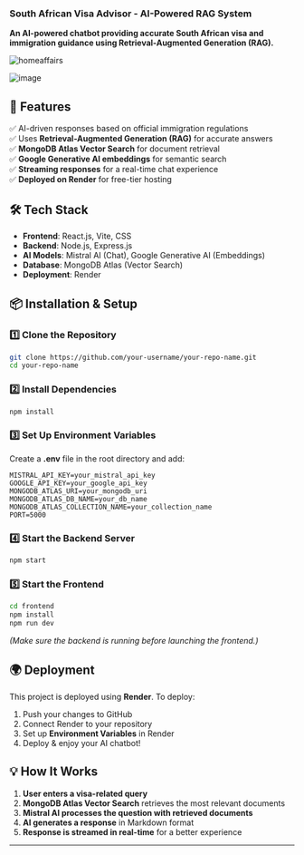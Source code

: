 ### **South African Visa Advisor - AI-Powered RAG System**
**An AI-powered chatbot providing accurate South African visa and immigration guidance using Retrieval-Augmented Generation (RAG).**  

![homeaffairs](https://github.com/user-attachments/assets/7d2f4240-3587-4d03-89c9-48a0158b7a57)


![image](https://github.com/user-attachments/assets/99b00ec8-8d44-480c-9b16-36762f2d5480)



## **📌 Features**
✅ AI-driven responses based on official immigration regulations  
✅ Uses **Retrieval-Augmented Generation (RAG)** for accurate answers  
✅ **MongoDB Atlas Vector Search** for document retrieval  
✅ **Google Generative AI embeddings** for semantic search  
✅ **Streaming responses** for a real-time chat experience  
✅ **Deployed on Render** for free-tier hosting  

## **🛠️ Tech Stack**
- **Frontend**: React.js, Vite, CSS  
- **Backend**: Node.js, Express.js  
- **AI Models**: Mistral AI (Chat), Google Generative AI (Embeddings)  
- **Database**: MongoDB Atlas (Vector Search)  
- **Deployment**: Render  

## **📦 Installation & Setup**
### **1️⃣ Clone the Repository**
```bash
git clone https://github.com/your-username/your-repo-name.git
cd your-repo-name
```

### **2️⃣ Install Dependencies**
```bash
npm install
```

### **3️⃣ Set Up Environment Variables**
Create a **.env** file in the root directory and add:
```
MISTRAL_API_KEY=your_mistral_api_key
GOOGLE_API_KEY=your_google_api_key
MONGODB_ATLAS_URI=your_mongodb_uri
MONGODB_ATLAS_DB_NAME=your_db_name
MONGODB_ATLAS_COLLECTION_NAME=your_collection_name
PORT=5000
```

### **4️⃣ Start the Backend Server**
```bash
npm start
```

### **5️⃣ Start the Frontend**
```bash
cd frontend
npm install
npm run dev
```
*(Make sure the backend is running before launching the frontend.)*

## **🌍 Deployment**
This project is deployed using **Render**. To deploy:  
1. Push your changes to GitHub  
2. Connect Render to your repository  
3. Set up **Environment Variables** in Render  
4. Deploy & enjoy your AI chatbot!  

## **💡 How It Works**
1. **User enters a visa-related query**  
2. **MongoDB Atlas Vector Search** retrieves the most relevant documents  
3. **Mistral AI processes the question with retrieved documents**  
4. **AI generates a response** in Markdown format  
5. **Response is streamed in real-time** for a better experience  

---
